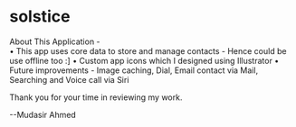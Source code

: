 # solstice
About This Application -  
• This app uses core data to store and manage contacts - Hence could be use offline too :]
• Custom app icons which I designed using Illustrator
• Future improvements - Image caching, Dial, Email contact via Mail, Searching and Voice call via Siri

Thank you for your time in reviewing my work.

--Mudasir Ahmed
